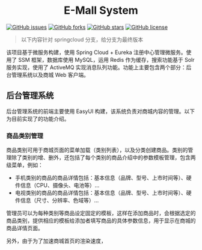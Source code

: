 <h1 style="text-align: center">E-Mall System</h1>

[![GitHub issues](https://img.shields.io/github/issues/mingtingouyang/ego-project)](https://github.com/mingtingouyang/ego-project/issues)
[![GitHub forks](https://img.shields.io/github/forks/mingtingouyang/ego-project)](https://github.com/mingtingouyang/ego-project/network)
[![GitHub stars](https://img.shields.io/github/stars/mingtingouyang/ego-project)](https://github.com/mingtingouyang/ego-project/stargazers)
[![GitHub license](https://img.shields.io/github/license/mingtingouyang/ego-project)](https://github.com/mingtingouyang/ego-project/blob/master/LICENSE)

> 以下内容针对 springcloud 分支，给分支为最终版本

该项目基于微服务构建，使用 Spring Cloud + Eureka 注册中心管理微服务。使用了 SSM 框架，数据库使用 MySQL，运用 Redis 作为缓存，搜索功能基于 Solr 服务实现，使用了 ActiveMQ 实现消息队列功能。功能上主要包含两个部分：后台管理系统以及商城 Web 客户端。

## 后台管理系统

后台管理系统的前端主要使用 EasyUI 构建，该系统负责对商城内容的管理。以下为目前实现了的功能介绍。

### 商品类别管理

商品类别可用于商城页面的菜单加载（类别列表），以及分类创建商品。类别的管理除了类别的增、删外，还包括了每个类别的商品介绍中的参数模板管理，包含两级菜单，例如：

- 手机类别的商品的商品详情包括：基本信息（品牌、型号、上市时间等）、硬件信息（CPU、摄像头、电池等）...
- 电视类别的商品的商品详情包括：基本信息（品牌、型号、上市时间等）、硬件信息（尺寸、分辨率、色域等）...

管理员可以为每种类别等商品设定固定的模板，这样在添加商品时，会根据选定的商品类别，提供相应的模板给添加者填写商品的具体参数信息，用于显示在商城的商品详情页面。

另外，由于为了加速商城首页的渲染速度，
